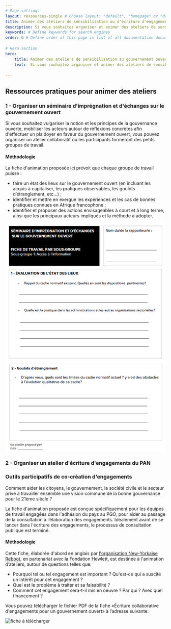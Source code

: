 ```yaml
---
# Page settings
layout: ressources-single # Choose layout: "default", "homepage" or "documentation-archive"
title: Animer des ateliers de sensibilisation ou d'écriture d'engagements # Define a title of your page
description: Si vous souhaitez organiser et animer des ateliers de sensibilisation et de mobilisation autour du gouvernement ouvert et à l’adhésion au PGO, ou pour co-construire et co-rédiger des engagements du Plan d’Action National, voici quelques ressources, trames d’atelier et supports d'animation qui pourront vous être utile. # Define a description of your page
keywords: # Define keywords for search engines
order: 6 # Define order of this page in list of all documentation documents

# Hero section
hero:
    title: Animer des ateliers de sensibilisation au gouvernement ouvert ou d'écriture d'engagements
    text:  Si vous souhaitez organiser et animer des ateliers de sensibilisation, mobiliser autour du gouvernement ouvert et sur l’adhésion au PGO, ou pour co-construire et co-rédiger des engagements du Plan d’Action National, voici quelques ressources, trames d’atelier et supports d'animation qui pourront vous être utile. Ces ressources sont librement réutilisables, et téléchargeables.
 
---
```


## Ressources pratiques pour animer des ateliers 


### 1 - Organiser un séminaire d'imprégnation et d'échanges sur le gouvernement ouvert 

Si vous souhaitez vulgariser la notion et les principes de la gouvernance ouverte, mobiliser les acteurs autour de réflexions concrètes afin d'effectuer un plaidoyer en faveur du gouvernement ouvert, vous pouvez organiser un atelier collaboratif où les participants formeront des petits groupes de travail. 

#### Méthodologie

La fiche d'animation proposée ici prévoit que chaque groupe de travail puisse : 

* faire un état des lieux sur le gouvernement ouvert (en incluant les acquis à capitaliser, les pratiques observables, les goulots d’étranglement, etc...) ; 
* identifier et mettre en exergue les expériences et les cas de bonnes 
pratiques connues en Afrique francophone ; 
* identifier et proposer des actions envisageables à court et à long terme, ainsi que les principaux acteurs impliqués et la méthode à adopter. 

![fiche à télécharger](../dox-theme/assets/images/atelier-impregnation-gouvernement-ouvert.png)

### 2 - Organiser un atelier d'écriture d'engagements du PAN

### Outils participatifs de co-création d'engagements 

Comment aider les citoyens, le gouvernement, la société civile et le secteur privé à travailler ensemble une vision commune de la bonne gouvernance pour le 21ème siècle ?

La fiche d'animation proposée est conçue spécifiquement pour les équipes de travail engagées dans l'adhésion du pays au PGO, pour aider au passage de la consultation à l’élaboration des engagements. Idéalement avant de se lancer dans l'écriture des engagements, le processus de consultation publique est terminé.

#### Méthodologie

Cette fiche, élaborée d'abord en anglais par [l'organisation New-Yorkaise Reboot](https://reboot.org/2017/05/04/refine-prioritize-open-government-commitments-process-guide/), en partenariat avec la Fondation Hewlett, est destinée à l'animation d’ateliers, autour de questions telles que:

* Pourquoi tel ou tel engagement est important ? Qu'est-ce qui a suscité un intérêt pour cet engagement ?
* Quel est le problème à traiter et sa faisabilité ?
* Comment cet engagement sera-t-il mis en oeuvre ? Par qui ? Avec quel financement ? 

Vous pouvez télécharger le fichier PDF de la fiche «Écriture collaborative d'engagements pour un gouvernement ouvert» à l’adresse suivante:

![fiche à télécharger](../guide/dox-theme/assets/images/atelier-impregnation-gouvernement-ouvert.png)


